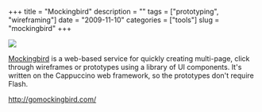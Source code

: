 +++
title = "Mockingbird"
description = ""
tags = ["prototyping", "wireframing"]
date = "2009-11-10"
categories = ["tools"]
slug = "mockingbird"
+++


<div class="tool-screenshot mb1"><a href="http://gomockingbird.com/"><img id="bluga-thumbnail-2669" class="bluga-thumbnail custom" src="//media.konigi.com/bluga/
wt522fa555bcb5f_custom.jpg"/></a></div><p><a href="http://gomockingbird.com/">Mockingbird</a> is a web-based service for quickly creating multi-page, click through wireframes or prototypes using a library of UI components. It's written on the Cappuccino web framework, so the prototypes don't require Flash.</p>

  
<p><a href="http://gomockingbird.com/">http://gomockingbird.com/</a></p>
      
